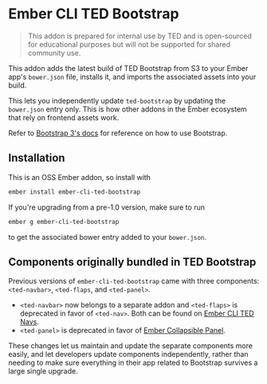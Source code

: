# Ember CLI TED Bootstrap

> This addon is prepared for internal use by TED and is open-sourced for educational purposes but will not be supported for shared community use.

This addon adds the latest build of TED Bootstrap from S3 to your Ember app's `bower.json` file, installs it, and imports the associated assets into your build.

This lets you independently update `ted-bootstrap` by updating the `bower.json` entry only. This is how other addons in the Ember ecosystem that rely on frontend assets work.

Refer to [Bootstrap 3's docs](http://getbootstrap.com/) for reference on how to use Bootstrap.

## Installation

This is an OSS Ember addon, so install with

```sh
ember install ember-cli-ted-bootstrap
```

If you're upgrading from a pre-1.0 version, make sure to run

```sh
ember g ember-cli-ted-bootstrap
```

to get the associated bower entry added to your `bower.json`.

## Components originally bundled in TED Bootstrap

Previous versions of `ember-cli-ted-bootstrap` came with three components: `<ted-navbar>`, `<ted-flaps`, and `<ted-panel>`.

- `<ted-navbar>` now belongs to a separate addon and `<ted-flaps>` is deprecated in favor of `<ted-nav>`. Both can be found on [Ember CLI TED Navs](http://tedconf.github.io/ember-ted-navs/).
- `<ted-panel>` is deprecated in favor of [Ember Collapsible Panel](http://tedconf.github.io/ember-collapsible-panel/).

These changes let us maintain and update the separate components more easily, and let developers update components independently, rather than needing to make sure everything in their app related to Bootstrap survives a large single upgrade.
